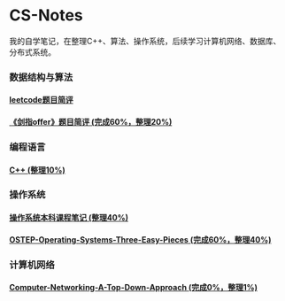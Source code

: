 # CS-Notes
我的自学笔记，在整理C++、算法、操作系统，后续学习计算机网络、数据库、分布式系统。

### 数据结构与算法

#### [leetcode题目简评](https://github.com/huangrt01/CS-Notes/blob/master/leetcode%E9%A2%98%E7%9B%AE%E7%AE%80%E8%AF%84.md)

#### [《剑指offer》题目简评  (完成60%，整理20%)](https://github.com/huangrt01/CS-Notes/blob/master/%E3%80%8A%E5%89%91%E6%8C%87offer%E3%80%8B%E9%A2%98%E7%9B%AE%E7%AE%80%E8%AF%84.md)

### 编程语言

#### [C++  (整理10%)](https://github.com/huangrt01/CS-Notes/blob/master/C%2B%2B.md)

### 操作系统

#### [操作系统本科课程笔记  (整理40%)](https://github.com/huangrt01/CS-Notes/blob/master/%E6%93%8D%E4%BD%9C%E7%B3%BB%E7%BB%9F.md)

#### [OSTEP-Operating-Systems-Three-Easy-Pieces  (完成60%，整理40%)](https://github.com/huangrt01/CS-Notes/blob/master/OSTEP-Operating-Systems-Three-Easy-Pieces.md)

### 计算机网络

#### [Computer-Networking-A-Top-Down-Approach  (完成0%，整理1%)](https://github.com/huangrt01/CS-Notes/blob/master/Computer-Networking-A-Top-Down-Approach.md)

